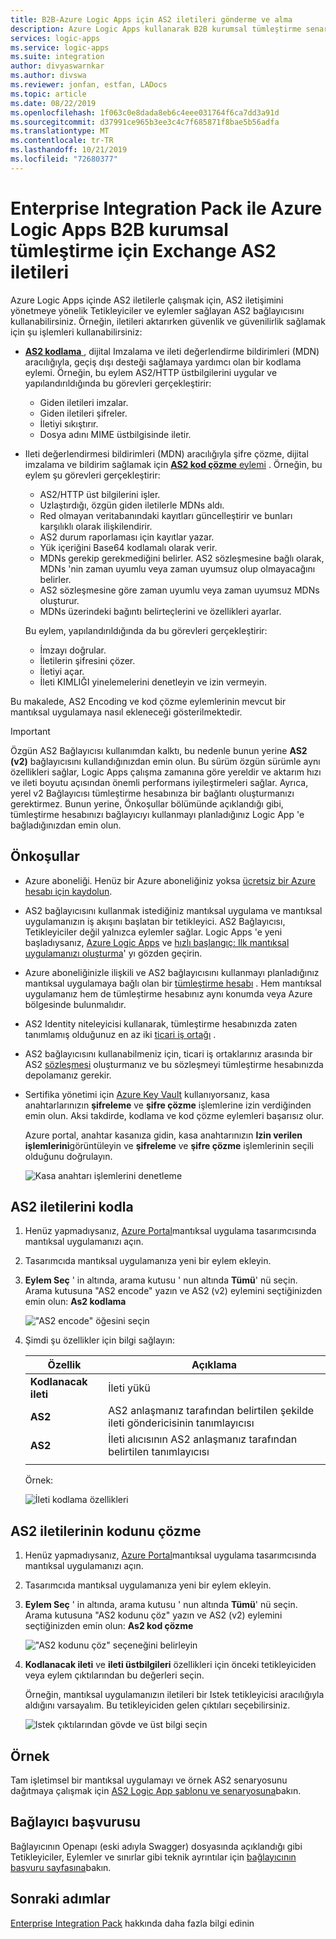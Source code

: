 ```yaml
---
title: B2B-Azure Logic Apps için AS2 iletileri gönderme ve alma
description: Azure Logic Apps kullanarak B2B kurumsal tümleştirme senaryoları için Exchange AS2 iletileri
services: logic-apps
ms.service: logic-apps
ms.suite: integration
author: divyaswarnkar
ms.author: divswa
ms.reviewer: jonfan, estfan, LADocs
ms.topic: article
ms.date: 08/22/2019
ms.openlocfilehash: 1f063c0e8dada8eb6c4eee031764f6ca7dd3a91d
ms.sourcegitcommit: d37991ce965b3ee3c4c7f685871f8bae5b56adfa
ms.translationtype: MT
ms.contentlocale: tr-TR
ms.lasthandoff: 10/21/2019
ms.locfileid: "72680377"
---
```

# <a name="exchange-as2-messages-for-b2b-enterprise-integration-in-azure-logic-apps-with-enterprise-integration-pack"></a>Enterprise Integration Pack ile Azure Logic Apps B2B kurumsal tümleştirme için Exchange AS2 iletileri

Azure Logic Apps içinde AS2 iletilerle çalışmak için, AS2 iletişimini yönetmeye yönelik Tetikleyiciler ve eylemler sağlayan AS2 bağlayıcısını kullanabilirsiniz. Örneğin, iletileri aktarırken güvenlik ve güvenilirlik sağlamak için şu işlemleri kullanabilirsiniz:

* [ **AS2 kodlama** ](#encode) , dijital Imzalama ve ileti değerlendirme bildirimleri (MDN) aracılığıyla, geçiş dışı desteği sağlamaya yardımcı olan bir kodlama eylemi. Örneğin, bu eylem AS2/HTTP üstbilgilerini uygular ve yapılandırıldığında bu görevleri gerçekleştirir:

  * Giden iletileri imzalar.
  * Giden iletileri şifreler.
  * İletiyi sıkıştırır.
  * Dosya adını MIME üstbilgisinde iletir.

* Ileti değerlendirmesi bildirimleri (MDN) aracılığıyla şifre çözme, dijital imzalama ve bildirim sağlamak için [ **AS2 kod çözme** eylemi](#decode) . Örneğin, bu eylem şu görevleri gerçekleştirir:

  * AS2/HTTP üst bilgilerini işler.
  * Uzlaştırdığı, özgün giden iletilerle MDNs aldı.
  * Red olmayan veritabanındaki kayıtları güncelleştirir ve bunları karşılıklı olarak ilişkilendirir.
  * AS2 durum raporlaması için kayıtlar yazar.
  * Yük içeriğini Base64 kodlamalı olarak verir.
  * MDNs gerekip gerekmediğini belirler. AS2 sözleşmesine bağlı olarak, MDNs 'nin zaman uyumlu veya zaman uyumsuz olup olmayacağını belirler.
  * AS2 sözleşmesine göre zaman uyumlu veya zaman uyumsuz MDNs oluşturur.
  * MDNs üzerindeki bağıntı belirteçlerini ve özellikleri ayarlar.

  Bu eylem, yapılandırıldığında da bu görevleri gerçekleştirir:

  * İmzayı doğrular.
  * İletilerin şifresini çözer.
  * İletiyi açar.
  * İleti KIMLIĞI yinelemelerini denetleyin ve izin vermeyin.

Bu makalede, AS2 Encoding ve kod çözme eylemlerinin mevcut bir mantıksal uygulamaya nasıl ekleneceği gösterilmektedir.

> [!IMPORTANT]
> Özgün AS2 Bağlayıcısı kullanımdan kalktı, bu nedenle bunun yerine **AS2 (v2)** bağlayıcısını kullandığınızdan emin olun. Bu sürüm özgün sürümle aynı özellikleri sağlar, Logic Apps çalışma zamanına göre yereldir ve aktarım hızı ve ileti boyutu açısından önemli performans iyileştirmeleri sağlar. Ayrıca, yerel v2 Bağlayıcısı tümleştirme hesabınıza bir bağlantı oluşturmanızı gerektirmez. Bunun yerine, Önkoşullar bölümünde açıklandığı gibi, tümleştirme hesabınızı bağlayıcıyı kullanmayı planladığınız Logic App 'e bağladığınızdan emin olun.

## <a name="prerequisites"></a>Önkoşullar

* Azure aboneliği. Henüz bir Azure aboneliğiniz yoksa [ücretsiz bir Azure hesabı için kaydolun](https://azure.microsoft.com/free/).

* AS2 bağlayıcısını kullanmak istediğiniz mantıksal uygulama ve mantıksal uygulamanızın iş akışını başlatan bir tetikleyici. AS2 Bağlayıcısı, Tetikleyiciler değil yalnızca eylemler sağlar. Logic Apps 'e yeni başladıysanız, [Azure Logic Apps](../logic-apps/logic-apps-overview.md) ve [hızlı başlangıç: Ilk mantıksal uygulamanızı oluşturma](../logic-apps/quickstart-create-first-logic-app-workflow.md)' yı gözden geçirin.

* Azure aboneliğinizle ilişkili ve AS2 bağlayıcısını kullanmayı planladığınız mantıksal uygulamaya bağlı olan bir [tümleştirme hesabı](../logic-apps/logic-apps-enterprise-integration-create-integration-account.md) . Hem mantıksal uygulamanız hem de tümleştirme hesabınız aynı konumda veya Azure bölgesinde bulunmalıdır.

* AS2 Identity niteleyicisi kullanarak, tümleştirme hesabınızda zaten tanımlamış olduğunuz en az iki [ticari iş ortağı](../logic-apps/logic-apps-enterprise-integration-partners.md) .

* AS2 bağlayıcısını kullanabilmeniz için, ticari iş ortaklarınız arasında bir AS2 [sözleşmesi](../logic-apps/logic-apps-enterprise-integration-agreements.md) oluşturmanız ve bu sözleşmeyi tümleştirme hesabınızda depolamanız gerekir.

* Sertifika yönetimi için [Azure Key Vault](../key-vault/key-vault-overview.md) kullanıyorsanız, kasa anahtarlarınızın **şifreleme** ve **şifre çözme** işlemlerine izin verdiğinden emin olun. Aksi takdirde, kodlama ve kod çözme eylemleri başarısız olur.

  Azure portal, anahtar kasanıza gidin, kasa anahtarınızın **Izin verilen işlemlerini**görüntüleyin ve **şifreleme** ve **şifre çözme** işlemlerinin seçili olduğunu doğrulayın.

  ![Kasa anahtarı işlemlerini denetleme](media/logic-apps-enterprise-integration-as2/vault-key-permitted-operations.png)

<a name="encode"></a>

## <a name="encode-as2-messages"></a>AS2 iletilerini kodla

1. Henüz yapmadıysanız, [Azure Portal](https://portal.azure.com)mantıksal uygulama tasarımcısında mantıksal uygulamanızı açın.

1. Tasarımcıda mantıksal uygulamanıza yeni bir eylem ekleyin.

1. **Eylem Seç** ' in altında, arama kutusu ' nun altında **Tümü**' nü seçin. Arama kutusuna "AS2 encode" yazın ve AS2 (v2) eylemini seçtiğinizden emin olun: **As2 kodlama**

   !["AS2 encode" öğesini seçin](./media/logic-apps-enterprise-integration-as2/select-as2-encode.png)

1. Şimdi şu özellikler için bilgi sağlayın:

   | Özellik | Açıklama |
   |----------|-------------|
   | **Kodlanacak ileti** | İleti yükü |
   | **AS2** | AS2 anlaşmanız tarafından belirtilen şekilde ileti göndericisinin tanımlayıcısı |
   | **AS2** | İleti alıcısının AS2 anlaşmanız tarafından belirtilen tanımlayıcısı |
   |||

   Örnek:

   ![İleti kodlama özellikleri](./media/logic-apps-enterprise-integration-as2/as2-message-encoding-details.png)

<a name="decode"></a>

## <a name="decode-as2-messages"></a>AS2 iletilerinin kodunu çözme

1. Henüz yapmadıysanız, [Azure Portal](https://portal.azure.com)mantıksal uygulama tasarımcısında mantıksal uygulamanızı açın.

1. Tasarımcıda mantıksal uygulamanıza yeni bir eylem ekleyin.

1. **Eylem Seç** ' in altında, arama kutusu ' nun altında **Tümü**' nü seçin. Arama kutusuna "AS2 kodunu çöz" yazın ve AS2 (v2) eylemini seçtiğinizden emin olun: **As2 kod çözme**

   !["AS2 kodunu çöz" seçeneğini belirleyin](media/logic-apps-enterprise-integration-as2/select-as2-decode.png)

1. **Kodlanacak ileti** ve **ileti üstbilgileri** özellikleri için önceki tetikleyiciden veya eylem çıktılarından bu değerleri seçin.

   Örneğin, mantıksal uygulamanızın iletileri bir Istek tetikleyicisi aracılığıyla aldığını varsayalım. Bu tetikleyiciden gelen çıktıları seçebilirsiniz.

   ![Istek çıktılarından gövde ve üst bilgi seçin](media/logic-apps-enterprise-integration-as2/as2-message-decoding-details.png)

## <a name="sample"></a>Örnek

Tam işletimsel bir mantıksal uygulamayı ve örnek AS2 senaryosunu dağıtmaya çalışmak için [AS2 Logic App şablonu ve senaryosuna](https://azure.microsoft.com/documentation/templates/201-logic-app-as2-send-receive/)bakın.

## <a name="connector-reference"></a>Bağlayıcı başvurusu

Bağlayıcının Openapı (eski adıyla Swagger) dosyasında açıklandığı gibi Tetikleyiciler, Eylemler ve sınırlar gibi teknik ayrıntılar için [bağlayıcının başvuru sayfasına](/connectors/as2/)bakın.

## <a name="next-steps"></a>Sonraki adımlar

[Enterprise Integration Pack](logic-apps-enterprise-integration-overview.md) hakkında daha fazla bilgi edinin
